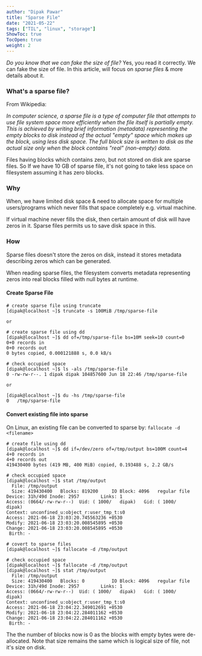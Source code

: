 ```yaml
---
author: "Dipak Pawar"
title: "Sparse File"
date: "2021-05-22"
tags: ["TIL", "linux", "storage"]
ShowToc: true
TocOpen: true
weight: 2
---
```


*Do you know that we can fake the size of file?* Yes, you read it correctly. We can fake the size of file. In this article, will focus on *sparse files* & more details about it.

### What's a sparse file?
From Wikipedia:

 *In computer science, a sparse file is a type of computer file that attempts to use file system space more efficiently when the file itself is partially empty. This is achieved by writing brief information (metadata) representing the empty blocks to disk instead of the actual "empty" space which makes up the block, using less disk space. The full block size is written to disk as the actual size only when the block contains "real" (non-empty) data.*

Files having blocks which contains zero, but not stored on disk are sparse files. So If we have 10 GB of sparse file, it's not going to take less space on filesystem assuming it has zero blocks.

### Why
When, we have limited disk space & need to allocate space for multiple users/programs which never fills that space completely e.g. virtual machine.

If virtual machine never fills the disk, then certain amount of disk will have zeros in it. Sparse files permits us to save disk space in this.

### How
Sparse files doesn't store the zeros on disk, instead it stores metadata describing zeros which can be generated.

When reading sparse files, the filesystem converts metadata representing zeros into real blocks filled with null bytes at runtime.

#### Create Sparse File
```
# create sparse file using truncate
[dipak@localhost ~]$ truncate -s 100MiB /tmp/sparse-file

or

# create sparse file using dd
[dipak@localhost ~]$ dd of=/tmp/sparse-file bs=10M seek=10 count=0
0+0 records in
0+0 records out
0 bytes copied, 0.000121888 s, 0.0 kB/s

# check occupied space
[dipak@localhost ~]$ ls -als /tmp/sparse-file
0 -rw-rw-r--. 1 dipak dipak 104857600 Jun 18 22:46 /tmp/sparse-file

or

[dipak@localhost ~]$ du -hs /tmp/sparse-file
0	/tmp/sparse-file

```

#### Convert existing file into sparse
On Linux, an existing file can be converted to sparse by: `fallocate -d <filename>`

```
# create file using dd
[dipak@localhost ~]$ dd if=/dev/zero of=/tmp/output bs=100M count=4
4+0 records in
4+0 records out
419430400 bytes (419 MB, 400 MiB) copied, 0.193488 s, 2.2 GB/s

# check occupied space
[dipak@localhost ~]$ stat /tmp/output
  File: /tmp/output
  Size: 419430400 	Blocks: 819200     IO Block: 4096   regular file
Device: 31h/49d	Inode: 2957        Links: 1
Access: (0664/-rw-rw-r--)  Uid: ( 1000/   dipak)   Gid: ( 1000/   dipak)
Context: unconfined_u:object_r:user_tmp_t:s0
Access: 2021-06-18 23:03:20.745563236 +0530
Modify: 2021-06-18 23:03:20.008545895 +0530
Change: 2021-06-18 23:03:20.008545895 +0530
 Birth: -

# covert to sparse files
[dipak@localhost ~]$ fallocate -d /tmp/output

# check occupied space
[dipak@localhost ~]$ fallocate -d /tmp/output
[dipak@localhost ~]$ stat /tmp/output
  File: /tmp/output
  Size: 419430400 	Blocks: 0          IO Block: 4096   regular file
Device: 31h/49d	Inode: 2957        Links: 1
Access: (0664/-rw-rw-r--)  Uid: ( 1000/   dipak)   Gid: ( 1000/   dipak)
Context: unconfined_u:object_r:user_tmp_t:s0
Access: 2021-06-18 23:04:22.349012691 +0530
Modify: 2021-06-18 23:04:22.284011162 +0530
Change: 2021-06-18 23:04:22.284011162 +0530
 Birth: -
```

The the number of blocks now is 0 as the blocks with empty bytes were de-allocated. Note that size remains the same which is logical size of file, not it's size on disk.
